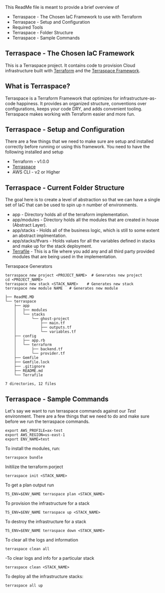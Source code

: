 This ReadMe file is meant to provide a brief overview of

- Terraspace - The Chosen IaC Framework to use with Terraform
- Terraspace - Setup and Configuration
- Required Tools
- Terraspace - Folder Structure
- Terraspace - Sample Commands

## Terraspace - The Chosen IaC Framework

This is a Terraspace project. It contains code to provision Cloud infrastructure built with [Terraform](https://www.terraform.io/) and the [Terraspace Framework](https://terraspace.cloud/).

## What is Terraspace?

Terraspace is a Terraform Framework that optimizes for infrastructure-as-code happiness. It provides an organized structure, conventions over configurations, keeps your code DRY, and adds convenient tooling. Terraspace makes working with Terraform easier and more fun.

## Terraspace - Setup and Configuration

There are a few things that we need to make sure are setup and installed correctly before running or using this framework. You need to have the following installed and setup

- Terraform - v1.0.0
- [Terraspace](https://terraspace.cloud/docs/install/standalone/ubuntu/)
- AWS CLI - v2 or Higher

## Terraspace - Current Folder Structure

The goal here is to create a level of abstraction so that we can have a single set of IaC that can be used to spin up n number of environments.

- app - Directory holds all of the terraform implementation.
- app/modules - Directory holds all the modules that are created in house (Abstract Layer).
- app/stacks - Holds all of the business logic, which is still to some extent an abstract implmentation.
- app/stacks/tfvars - Holds values for all the variables defined in stacks and make up for the stack deployment.
- [Terrafile](https://terraspace.cloud/docs/terrafile/) - This is a file where you add any and all third party provided modules that are being used in the implementation.

Terraspace Generators

```
terraspace new project <PROJECT_NAME>  # Generates new project
cd <PROJECT_NAME>
terraspace new stack <STACK_NAME>    # Generates new stack
terraspace new module NAME   # Generates new module
```

```
├── ReadME.MD
└── terraspace
    ├── app
    │   ├── modules
    │   └── stacks
    │       └── ghost-project
    │           ├── main.tf
    │           ├── outputs.tf
    │           └── variables.tf
    ├── config
    │   ├── app.rb
    │   └── terraform
    │       ├── backend.tf
    │       └── provider.tf
    ├── Gemfile
    ├── Gemfile.lock
    ├── .gitignore
    ├── README.md
    └── Terrafile

7 directories, 12 files
```

## Terraspace - Sample Commands

Let's say we want to run terraspace commands against our *Test* environment. There are a few things that we need to do and make sure before we run the terraspace commands.

```
export AWS_PROFILE=ax-test
export AWS_REGION=us-east-1
export ENV_NAME=test
```

To install the modules, run:

`terraspace bundle`

Initilize the terraform porject

`terraspace init <STACK_NAME>`

To get a plan output run

`TS_ENV=$ENV_NAME terraspace plan <STACK_NAME>`

To provision the infrastructure for a stack

`TS_ENV=$ENV_NAME terraspace up <STACK_NAME>`

To destroy the infrastructure for a stack

`TS_ENV=$ENV_NAME terraspace down <STACK_NAME>`

To clear all the logs and information

`terraspace clean all`

-To clear logs and info for a particular stack

`terraspace clean <STACK_NAME>`

To deploy all the infrastructure stacks:

`terraspace all up`



